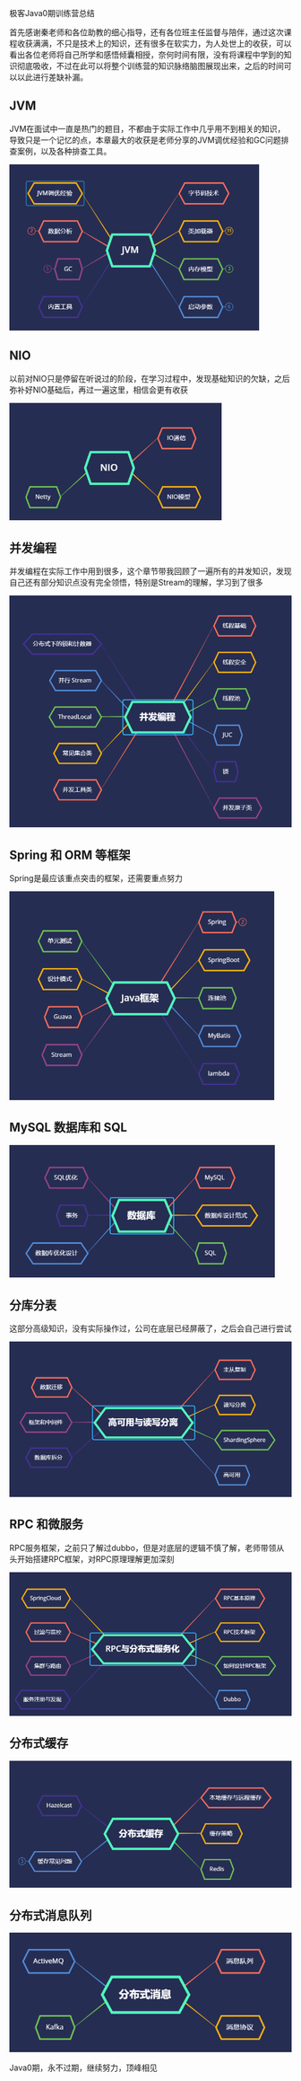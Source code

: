 极客Java0期训练营总结



首先感谢秦老师和各位助教的细心指导，还有各位班主任监督与陪伴，通过这次课程收获满满，不只是技术上的知识，还有很多在软实力，为人处世上的收获，可以看出各位老师将自己所学和感悟倾囊相授，奈何时间有限，没有将课程中学到的知识彻底吸收，不过在此可以将整个训练营的知识脉络脑图展现出来，之后的时间可以以此进行差缺补漏。

## JVM

JVM在面试中一直是热门的题目，不都由于实际工作中几乎用不到相关的知识，导致只是一个记忆的点，本章最大的收获是老师分享的JVM调优经验和GC问题排查案例，以及各种排查工具。

<img src="pic/image-20210206233148093.png" alt="image-20210206233148093" style="zoom:67%;" />

## NIO

以前对NIO只是停留在听说过的阶段，在学习过程中，发现基础知识的欠缺，之后弥补好NIO基础后，再过一遍这里，相信会更有收获

<img src="pic/image-20210206233222512.png" alt="image-20210206233222512" style="zoom:67%;" />

## 并发编程

并发编程在实际工作中用到很多，这个章节带我回顾了一遍所有的并发知识，发现自己还有部分知识点没有完全领悟，特别是Stream的理解，学习到了很多

<img src="pic/image-20210206233543221.png" alt="image-20210206233543221" style="zoom:67%;" />



## Spring 和 ORM 等框架

Spring是最应该重点突击的框架，还需要重点努力

<img src="pic/image-20210206233916473.png" alt="image-20210206233916473" style="zoom:67%;" />



## MySQL 数据库和 SQL



<img src="pic/image-20210206233949931.png" alt="image-20210206233949931" style="zoom:67%;" />



## 分库分表

这部分高级知识，没有实际操作过，公司在底层已经屏蔽了，之后会自己进行尝试

<img src="pic/image-20210206234016696.png" alt="image-20210206234016696" style="zoom:67%;" />



## RPC 和微服务

RPC服务框架，之前只了解过dubbo，但是对底层的逻辑不慎了解，老师带领从头开始搭建RPC框架，对RPC原理理解更加深刻

<img src="pic/image-20210206233827740.png" alt="image-20210206233827740" style="zoom:67%;" />



## 分布式缓存



<img src="pic/image-20210206233750888.png" alt="image-20210206233750888" style="zoom:67%;" />



## 分布式消息队列

![image-20210206233513384](pic/image-20210206233513384.png)



Java0期，永不过期，继续努力，顶峰相见


